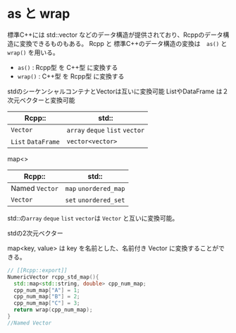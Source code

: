 # as と wrap

標準C++には std::vector などのデータ構造が提供されており、Rcppのデータ構造に変換できるものもある。
Rcpp と 標準C++のデータ構造の変換は　`as()` と `wrap()` を用いる。

* `as()` : Rcpp型 を C++型 に変換する
* `wrap()` : C++型 を Rcpp型 に変換する

stdのシーケンシャルコンテナとVectorは互いに変換可能
ListやDataFrame は２次元ベクターと変換可能

| Rcpp:: | std:: |
| -- | -- |
| `Vector` | `array` `deque` `list` `vector` |
| `List` `DataFrame` | `vector<vector>`|


map<>

| Rcpp:: | std:: |
| -- | -- |
| Named `Vector` | `map` `unordered_map`|
| `Vector` | `set` `unordered_set`|

std::の`array` `deque` `list` `vector`は `Vector` と互いに変換可能。

stdの2次元ベクター



map<key, value> は key を名前とした、名前付き Vector に変換することができる。

```cpp
// [[Rcpp::export]]
NumericVector rcpp_std_map(){
  std::map<std::string, double> cpp_num_map;
  cpp_num_map["A"] = 1;
  cpp_num_map["B"] = 2;
  cpp_num_map["C"] = 3;
  return wrap(cpp_num_map);
}
//Named Vector

```



